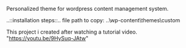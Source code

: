 Personalized theme for wordpress content management system.<p>
..::installation steps::..
file path to copy: 
..\wp-content\themes\custom



This project i created after watching a tutorial video. "https://youtu.be/9HySuq-JAtw"

